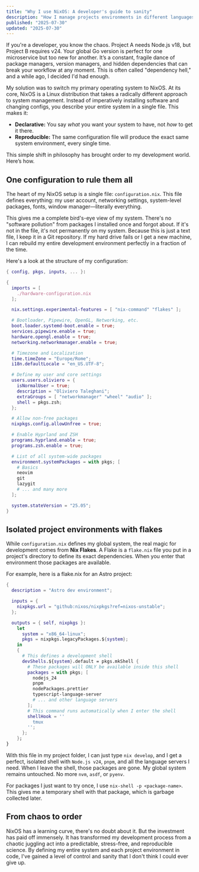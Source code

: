 ```yaml
---
title: "Why I use NixOS: A developer's guide to sanity"
description: "How I manage projects environments in different languages without skipping a beat."
published: "2025-07-30"
updated: "2025-07-30"
---
```


If you're a developer, you know the chaos. Project A needs Node.js v18, but Project B requires v24. Your global Go version is perfect for one microservice but too new for another. It’s a constant, fragile dance of package managers, version managers, and hidden dependencies that can break your workflow at any moment. This is often called "dependency hell," and a while ago, I decided I'd had enough.

My solution was to switch my primary operating system to NixOS. At its core, NixOS is a Linux distribution that takes a radically different approach to system management. Instead of imperatively installing software and changing configs, you describe your entire system in a single file. This makes it:

- **Declarative:** You say _what_ you want your system to have, not _how_ to get it there.
- **Reproducible:** The same configuration file will produce the exact same system environment, every single time.

This simple shift in philosophy has brought order to my development world. Here’s how.

## One configuration to rule them all

The heart of my NixOS setup is a single file: `configuration.nix`. This file defines everything: my user account, networking settings, system-level packages, fonts, window manager—literally everything.

This gives me a complete bird's-eye view of my system. There's no "software pollution" from packages I installed once and forgot about. If it's not in the file, it's not permanently on my system. Because this is just a text file, I keep it in a Git repository. If my hard drive fails or I get a new machine, I can rebuild my entire development environment perfectly in a fraction of the time.

Here's a look at the structure of my configuration:

```nix
{ config, pkgs, inputs, ... }:

{
  imports = [
    ./hardware-configuration.nix
  ];

  nix.settings.experimental-features = [ "nix-command" "flakes" ];

  # Bootloader, Pipewire, OpenGL, Networking, etc.
  boot.loader.systemd-boot.enable = true;
  services.pipewire.enable = true;
  hardware.opengl.enable = true;
  networking.networkmanager.enable = true;

  # Timezone and Localization
  time.timeZone = "Europe/Rome";
  i18n.defaultLocale = "en_US.UTF-8";

  # Define my user and core settings
  users.users.oliviero = {
    isNormalUser = true;
    description = "Oliviero Taleghani";
    extraGroups = [ "networkmanager" "wheel" "audio" ];
    shell = pkgs.zsh;
  };

  # Allow non-free packages
  nixpkgs.config.allowUnfree = true;

  # Enable Hyprland and ZSH
  programs.hyprland.enable = true;
  programs.zsh.enable = true;

  # List of all system-wide packages
  environment.systemPackages = with pkgs; [
    # Basics
    neovim
    git
    lazygit
    # ... and many more
  ];

  system.stateVersion = "25.05";
}
```

## Isolated project environments with flakes

While `configuration.nix` defines my global system, the real magic for development comes from **Nix Flakes**. A Flake is a `flake.nix` file you put in a project's directory to define its exact dependencies. When you enter that environment those packages are available.

For example, here is a flake.nix for an Astro project:

```nix
{
  description = "Astro dev environment";

  inputs = {
    nixpkgs.url = "github:nixos/nixpkgs?ref=nixos-unstable";
  };

  outputs = { self, nixpkgs }:
    let
      system = "x86_64-linux";
      pkgs = nixpkgs.legacyPackages.${system};
    in
    {
      # This defines a development shell
      devShells.${system}.default = pkgs.mkShell {
        # These packages will ONLY be available inside this shell
        packages = with pkgs; [
          nodejs_24
          pnpm
          nodePackages.prettier
          typescript-language-server
          # ... and other language servers
        ];
        # This command runs automatically when I enter the shell
        shellHook = ''
          tmux
        '';
      };
    };
}
```

With this file in my project folder, I can just type `nix develop`, and I get a perfect, isolated shell with `Node.js v24`, `pnpm`, and all the language servers I need. When I leave the shell, those packages are gone. My global system remains untouched. No more `nvm`, `asdf`, or `pyenv`.

For packages I just want to try once, I use `nix-shell -p <package-name>`. This gives me a temporary shell with that package, which is garbage collected later.

## From chaos to order

NixOS has a learning curve, there's no doubt about it. But the investment has paid off immensely. It has transformed my development process from a chaotic juggling act into a predictable, stress-free, and reproducible science. By defining my entire system and each project environment in code, I've gained a level of control and sanity that I don't think I could ever give up.
